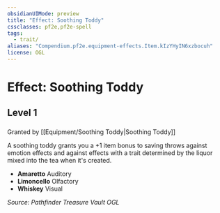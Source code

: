 ```yaml
---
obsidianUIMode: preview
title: "Effect: Soothing Toddy"
cssclasses: pf2e,pf2e-spell
tags:
  - trait/
aliases: "Compendium.pf2e.equipment-effects.Item.kIzYHyIN6xzbocuh"
license: OGL
---
```

# Effect: Soothing Toddy
## Level 1
### 






Granted by [[Equipment/Soothing Toddy|Soothing Toddy]]

A soothing toddy grants you a +1 item bonus to saving throws against emotion effects and against effects with a trait determined by the liquor mixed into the tea when it's created.

*   **Amaretto** Auditory
*   **Limoncello** Olfactory
*   **Whiskey** Visual

*Source: Pathfinder Treasure Vault*
*OGL*